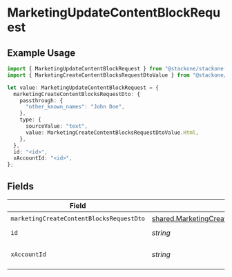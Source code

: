# MarketingUpdateContentBlockRequest

## Example Usage

```typescript
import { MarketingUpdateContentBlockRequest } from "@stackone/stackone-client-ts/sdk/models/operations";
import { MarketingCreateContentBlocksRequestDtoValue } from "@stackone/stackone-client-ts/sdk/models/shared";

let value: MarketingUpdateContentBlockRequest = {
  marketingCreateContentBlocksRequestDto: {
    passthrough: {
      "other_known_names": "John Doe",
    },
    type: {
      sourceValue: "text",
      value: MarketingCreateContentBlocksRequestDtoValue.Html,
    },
  },
  id: "<id>",
  xAccountId: "<id>",
};
```

## Fields

| Field                                                                                                                 | Type                                                                                                                  | Required                                                                                                              | Description                                                                                                           |
| --------------------------------------------------------------------------------------------------------------------- | --------------------------------------------------------------------------------------------------------------------- | --------------------------------------------------------------------------------------------------------------------- | --------------------------------------------------------------------------------------------------------------------- |
| `marketingCreateContentBlocksRequestDto`                                                                              | [shared.MarketingCreateContentBlocksRequestDto](../../../sdk/models/shared/marketingcreatecontentblocksrequestdto.md) | :heavy_check_mark:                                                                                                    | N/A                                                                                                                   |
| `id`                                                                                                                  | *string*                                                                                                              | :heavy_check_mark:                                                                                                    | N/A                                                                                                                   |
| `xAccountId`                                                                                                          | *string*                                                                                                              | :heavy_check_mark:                                                                                                    | The account identifier                                                                                                |